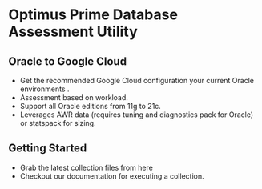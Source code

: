 # Optimus Prime Database Assessment Utility

## Oracle to Google Cloud

- Get the recommended Google Cloud configuration your current Oracle environments .
- Assessment based on workload.
- Support all Oracle editions from 11g to 21c.
- Leverages AWR data (requires tuning and diagnostics pack for Oracle) or statspack for sizing.

## Getting Started

- Grab the latest collection files from here
- Checkout our documentation for executing a collection.

